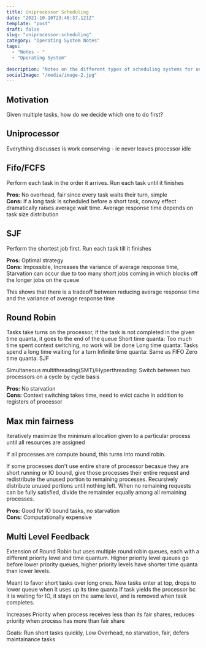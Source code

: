 ```yaml
---
title: Uniprocessor Scheduling
date: "2021-10-10T23:46:37.121Z"
template: "post"
draft: false
slug: "uniprocessor-scheduling"
category: "Operating System Notes"
tags:
  - "Notes - "
  - "Operating System"
  
description: "Notes on the different types of scheduling systems for uniprocessors"
socialImage: "/media/image-2.jpg"
---
```


## Motivation
Given multiple tasks, how do we decide which one to do first?

## Uniprocessor
Everything discusses is work conserving - ie never leaves processor idle

## Fifo/FCFS
Perform each task in the order it arrives. Run each task until it finishes

**Pros:** No overhead, fair since every task waits their turn, simple  
**Cons:** If a long task is scheduled before a short task, convoy effect dramatically raises average wait time. Average response time depends on task size distribution  

## SJF
Perform the shortest job first. Run each task till it finishes

**Pros:** Optimal strategy   
**Cons:** Impossible, Increases the variance of average response time, Starvation can occur due to too many short jobs coming in which blocks off the longer jobs on the queue  

This shows that there is a tradeoff between reducing average response time and the variance of average response time

## Round Robin
Tasks take turns on the processor, if the task is not completed in the given time quanta, it goes to the end of the queue
Short time quanta: Too much time spent context switching, no work will be done
Long time quanta: Tasks spend a long time waiting for a turn
Infinite time quanta: Same as FIFO
Zero time quanta: SJF

Simultaneous multithreading(SMT)/Hyperthreading: Switch between two processors on a cycle by cycle basis

**Pros:** No starvation  
**Cons:** Context switching takes time, need to evict cache in addition to registers of processor  

## Max min fairness
Iteratively maximize the minimum allocation given to a particular process until all resources are assigned

If all processes are compute bound, this turns into round robin.

If some processes don't use entire share of processor becasue they are short running or IO bound, give those processes their entire request and redistribute the unused portion to remaining processes. Recursively distribute unused portions until nothing left. When no remaining requests can be fully satisfied, divide the remainder equally among all remaining processes.

**Pros:** Good for IO bound tasks, no starvation  
**Cons:** Computationally expensive  

## Multi Level Feedback
Extension of Round Robin but uses multiple round robin queues, each with a different priority level and time quantum. Higher priority level queues go before lower priority queues, higher priority levels have shorter time quanta than lower levels.

Meant to favor short tasks over long ones. New tasks enter at top, drops to lower queue when it uses up its time quanta If task yields the processor bc it is waiting for IO, it stays on the same level, and is removed when task completes.

Increases Priority when process receives less than its fair shares, reduces priority when process has more than fair share

Goals: Run short tasks quickly, Low Overhead, no starvation, fair, defers maintainance tasks